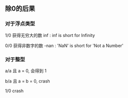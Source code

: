 ## 除0的后果

### 对于浮点类型

1/0 获得无穷大的数 inf : inf is short for Infinity

0/0 获得非数字的数 -nan : 'NaN' is short for 'Not a Number'


### 对于整型

a/a 且 a = 0, 会得到 1

b/a 且 a = b = 0, crash

1/0 crash